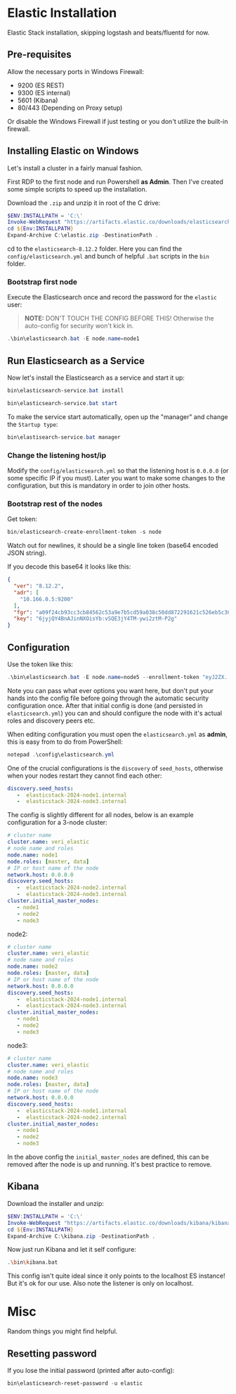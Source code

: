 # Elastic Installation

Elastic Stack installation, skipping logstash and beats/fluentd for now.

## Pre-requisites

Allow the necessary ports in Windows Firewall:

- 9200 (ES REST)
- 9300 (ES internal)
- 5601 (Kibana)
- 80/443 (Depending on Proxy setup)

Or disable the Windows Firewall if just testing or you don't utilize the built-in firewall.

## Installing Elastic on Windows

Let's install a cluster in a fairly manual fashion.

First RDP to the first node and run Powershell **as Admin**. Then I've created some simple scripts to speed up the installation.

Download the `.zip` and unzip it in root of the C drive:

```powershell
$ENV:INSTALLPATH = 'C:\'
Invoke-WebRequest "https://artifacts.elastic.co/downloads/elasticsearch/elasticsearch-8.12.2-windows-x86_64.zip" -OutFile $ENV:INSTALLPATH/elastic.zip
cd ${Env:INSTALLPATH}
Expand-Archive C:\elastic.zip -DestinationPath .
```

cd to the `elasticsearch-8.12.2` folder. Here you can find the `config/elasticsearch.yml` and bunch of helpful `.bat` scripts in the `bin` folder.

### Bootstrap first node

Execute the Elasticsearch once and record the password for the `elastic` user:

> **NOTE:** DON'T TOUCH THE CONFIG BEFORE THIS! Otherwise the auto-config for security won't kick in.

```powershell
.\bin\elasticsearch.bat -E node.name=node1
```

## Run Elasticsearch as a Service

Now let's install the Elasticsearch as a service and start it up:

```powershell
bin\elasticsearch-service.bat install
```

```powershell
bin\elasticsearch-service.bat start
```

To make the service start automatically, open up the "manager" and change the `Startup type`:

```powershell
bin\elastisearch-service.bat manager
```

### Change the listening host/ip

Modify the `config/elasticsearch.yml` so that the listening host is `0.0.0.0` (or some specific IP if you must). Later you want to make some changes to the configuration, but this is mandatory in order to join other hosts.


### Bootstrap rest of the nodes

Get token:

```powershell
bin/elasticsearch-create-enrollment-token -s node
```

Watch out for newlines, it should be a single line token (base64 encoded JSON string).

If you decode this base64 it looks like this:

```json
{
  "ver": "8.12.2",
  "adr": [
    "10.166.0.5:9200"
  ],
  "fgr": "a09f24cb93cc3cb84562c53a9e7b5cd59a038c50dd872291621c526eb5c30d07",
  "key": "6jyjQY4BnAJinNXOisYb:vSQE3jY4TM-ywi2ztM-P2g"
}
```

## Configuration 

Use the token like this:

```powershell
.\bin\elasticsearch.bat -E node.name=node5 --enrollment-token "eyJ2ZX...n0=" 
```

Note you can pass what ever options you want here, but don't put your hands into the config file before going through the automatic security configuration once. After that initial config is done (and persisted in `elasticsearch.yml`) you can and should configure the node with it's actual roles and discovery peers etc.

When editing configuration you must open the `elasticsearch.yml` as **admin**, this is easy from to do from PowerShell:

```powershell
notepad .\config\elasticsearch.yml
```

One of the crucial configurations is the `discovery` of `seed_hosts`, otherwise when your nodes restart they cannot find each other:

```yaml
discovery.seed_hosts:
   -  elasticstack-2024-node1.internal
   -  elasticstack-2024-node3.internal
```

The config is slightly different for all nodes, below is an example configuration for a 3-node cluster:

```yaml
# cluster name
cluster.name: veri_elastic
# node name and roles
node.name: node1
node.roles: [master, data]
# IP or host name of the node
network.host: 0.0.0.0
discovery.seed_hosts:
   -  elasticstack-2024-node2.internal
   -  elasticstack-2024-node3.internal
cluster.initial_master_nodes:
   - node1
   - node2
   - node3
```

node2:

```yaml
# cluster name
cluster.name: veri_elastic
# node name and roles
node.name: node2
node.roles: [master, data]
# IP or host name of the node
network.host: 0.0.0.0
discovery.seed_hosts:
   -  elasticstack-2024-node1.internal
   -  elasticstack-2024-node3.internal
cluster.initial_master_nodes:
   - node1
   - node2
   - node3
```

node3:

```yaml
# cluster name
cluster.name: veri_elastic
# node name and roles
node.name: node3
node.roles: [master, data]
# IP or host name of the node
network.host: 0.0.0.0
discovery.seed_hosts:
   -  elasticstack-2024-node1.internal
   -  elasticstack-2024-node2.internal
cluster.initial_master_nodes:
   - node1
   - node2
   - node3
```

In the above config the `initial_master_nodes` are defined, this can be removed after the node is up and running. It's best practice to remove.

## Kibana

Download the installer and unzip:

```powershell
$ENV:INSTALLPATH = 'C:\'
Invoke-WebRequest "https://artifacts.elastic.co/downloads/kibana/kibana-8.12.2-windows-x86_64.zip" -OutFile $ENV:INSTALLPATH/kibana.zip
cd ${Env:INSTALLPATH}
Expand-Archive C:\kibana.zip -DestinationPath .
```

Now just run Kibana and let it self configure:

```bash
.\bin\kibana.bat
```

This config isn't quite ideal since it only points to the localhost ES instance! But it's ok for our use. Also note the listener is only on localhost.

# Misc

Random things you might find helpful.

## Resetting password

If you lose the initial password (printed after auto-config):

```powershell
bin\elasticsearch-reset-password -u elastic
```